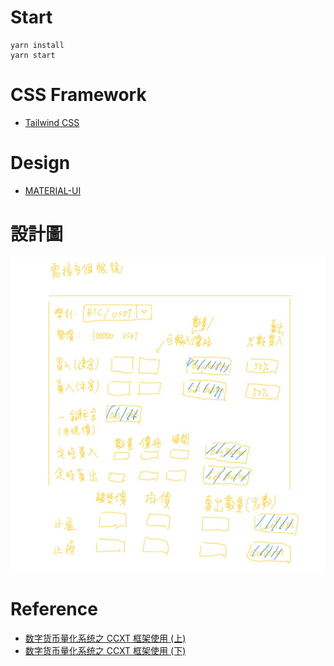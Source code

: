 # Start

```
yarn install
yarn start
```

# CSS Framework

- [Tailwind CSS](https://tailwindcss.com/docs/guides/create-react-app)

# Design

- [MATERIAL-UI](https://material-ui.com/)

# 設計圖

![設計圖](./public/assets/設計圖.jpg)

# Reference

- [数字货币量化系统之 CCXT 框架使用 (上)](http://digtime.cn/articles/280/shu-zi-huo-bi-liang-hua-xi-tong-zhi-ccxt-kuang-jia-shi-yong)
- [数字货币量化系统之 CCXT 框架使用 (下)](http://digtime.cn/articles/281/shu-zi-huo-bi-liang-hua-xi-tong-zhi-ccxt-kuang-jia-shi-yong-wei-tuo-xia-dan-xia)

